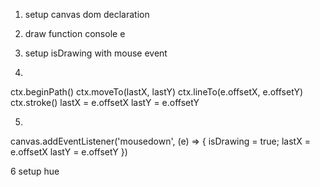 1. setup canvas dom declaration

2. draw function console e

3. setup isDrawing with mouse event

4.

ctx.beginPath()
ctx.moveTo(lastX, lastY)
ctx.lineTo(e.offsetX, e.offsetY)
ctx.stroke()
lastX = e.offsetX
lastY = e.offsetY

5.
canvas.addEventListener('mousedown', (e) => {
isDrawing = true;
lastX = e.offsetX
lastY = e.offsetY
})

6 setup hue
